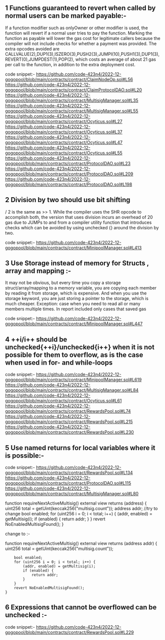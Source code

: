 ## 1  Functions guaranteed to revert when called by normal users can be marked payable:-
If a function modifier such as onlyOwner or other modifier  is used, the function will revert if a normal user tries to pay the function. Marking the function as payable will lower the gas cost for legitimate callers because the compiler will not include checks for whether a payment was provided. The extra opcodes avoided are CALLVALUE(2),DUP1(3),ISZERO(3),PUSH2(3),JUMPI(10),PUSH1(3),DUP1(3),REVERT(0),JUMPDEST(1),POP(2), which costs an average of about 21 gas per call to the function, in addition to the extra deployment cost.

code snippet:-
https://github.com/code-423n4/2022-12-gogopool/blob/main/contracts/contract/ClaimNodeOp.sol#L56
https://github.com/code-423n4/2022-12-gogopool/blob/main/contracts/contract/ClaimProtocolDAO.sol#L20
https://github.com/code-423n4/2022-12-gogopool/blob/main/contracts/contract/MultisigManager.sol#L35
https://github.com/code-423n4/2022-12-gogopool/blob/main/contracts/contract/MultisigManager.sol#L55
https://github.com/code-423n4/2022-12-gogopool/blob/main/contracts/contract/Ocyticus.sol#L27
https://github.com/code-423n4/2022-12-gogopool/blob/main/contracts/contract/Ocyticus.sol#L37
https://github.com/code-423n4/2022-12-gogopool/blob/main/contracts/contract/Ocyticus.sol#L47
https://github.com/code-423n4/2022-12-gogopool/blob/main/contracts/contract/Ocyticus.sol#L55
https://github.com/code-423n4/2022-12-gogopool/blob/main/contracts/contract/ProtocolDAO.sol#L23
https://github.com/code-423n4/2022-12-gogopool/blob/main/contracts/contract/ProtocolDAO.sol#L209
https://github.com/code-423n4/2022-12-gogopool/blob/main/contracts/contract/ProtocolDAO.sol#L198

## 2 Division by two should use bit shifting

<x> / 2 is the same as <x> >> 1. While the compiler uses the SHR opcode to accomplish both, the version that uses division incurs an overhead of 20 gas due to JUMPs to and from a compiler utility function that introduces checks which can be avoided by using unchecked {} around the division by two.

code snippet:-
https://github.com/code-423n4/2022-12-gogopool/blob/main/contracts/contract/MinipoolManager.sol#L413


## 3 Use Storage instead of memory for Structs , array and mapping :-
It may not be obvious, but every time you copy a storage struct/array/mapping to a memory variable, you are copying each member by reading it from storage, which is expensive. And when you use the storage keyword, you are just storing a pointer to the storage, which is much cheaper. Exception: case when you need to read all or many members multiple times. In report included only cases that saved gas

code snippet:-
https://github.com/code-423n4/2022-12-gogopool/blob/main/contracts/contract/MinipoolManager.sol#L447

## 4 ++i/i++ should be unchecked{++i}/unchecked{i++} when it is not possible for them to overflow, as is the case when used in for- and while-loops

code snippet:-
https://github.com/code-423n4/2022-12-gogopool/blob/main/contracts/contract/MinipoolManager.sol#L619
https://github.com/code-423n4/2022-12-gogopool/blob/main/contracts/contract/MultisigManager.sol#L84
https://github.com/code-423n4/2022-12-gogopool/blob/main/contracts/contract/Ocyticus.sol#L61
https://github.com/code-423n4/2022-12-gogopool/blob/main/contracts/contract/RewardsPool.sol#L74
https://github.com/code-423n4/2022-12-gogopool/blob/main/contracts/contract/RewardsPool.sol#L215
https://github.com/code-423n4/2022-12-gogopool/blob/main/contracts/contract/RewardsPool.sol#L230

## 5 Use named returns for local variables where it is possible:-

code snippet:-
https://github.com/code-423n4/2022-12-gogopool/blob/main/contracts/contract/RewardsPool.sol#L134
https://github.com/code-423n4/2022-12-gogopool/blob/main/contracts/contract/ProtocolDAO.sol#L115
https://github.com/code-423n4/2022-12-gogopool/blob/main/contracts/contract/MultisigManager.sol#L80

function requireNextActiveMultisig() external view returns (address) {
		uint256 total = getUint(keccak256("multisig.count"));
		address addr;                         //try to change 
		bool enabled;
		for (uint256 i = 0; i < total; i++) {
			(addr, enabled) = getMultisig(i);
			if (enabled) {
				return addr;
			}
		}
		revert NoEnabledMultisigFound();
	}

change to :-

function requireNextActiveMultisig() external view returns (address addr) {
		uint256 total = getUint(keccak256("multisig.count"));
		
		bool enabled;
		for (uint256 i = 0; i < total; i++) {
			(addr, enabled) = getMultisig(i);
			if (enabled) {
				return addr;
			}
		}
		revert NoEnabledMultisigFound();
	}

## 6 Expressions that cannot be overflowed can be unchecked :-

code snippet:-
https://github.com/code-423n4/2022-12-gogopool/blob/main/contracts/contract/RewardsPool.sol#L229
